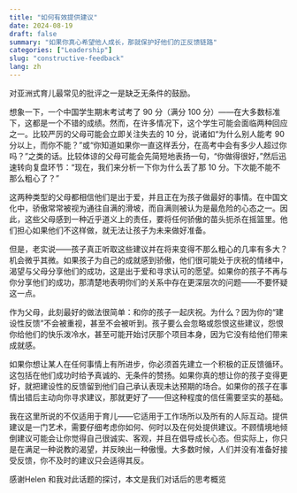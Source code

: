 ```yaml
---
title: "如何有效提供建议"
date: 2024-08-19
draft: false
summary: "如果你真心希望他人成长，那就保护好他们的正反馈链路"
categories: ["Leadership"]
slug: "constructive-feedback"
lang: zh
---
```


对亚洲式育儿最常见的批评之一是缺乏无条件的鼓励。

想象一下，一个中国学生期末考试考了 90 分（满分 100 分）——在大多数标准下，这都是一个不错的成绩。然而，在许多情况下，这个学生可能会面临两种回应之一。比较严厉的父母可能会立即关注失去的 10 分，说诸如“为什么别人能考 90 分以上，而你不能？”或“你知道如果你一直这样丢分，在高考中会有多少人超过你吗？”之类的话。比较体谅的父母可能会先简短地表扬一句，“你做得很好，”然后迅速转向复盘环节：“现在，我们来分析一下你为什么丢了那 10 分。下次能不能不那么粗心了？”

这两种类型的父母都相信他们是出于爱，并且正在为孩子做最好的事情。在中国文化中，骄傲常常被视为通往自满的滑坡，而自满则被认为是最危险的心态之一。因此，这些父母感到一种近乎道义上的责任，要将任何骄傲的苗头扼杀在摇篮里。他们担心如果他们不这样做，就无法让孩子为未来做好准备。

但是，老实说——孩子真正听取这些建议并在将来变得不那么粗心的几率有多大？机会微乎其微。如果孩子为自己的成就感到骄傲，他们很可能处于庆祝的情绪中，渴望与父母分享他们的成功，这是出于爱和寻求认可的愿望。如果你的孩子不再与你分享他们的成功，那清楚地表明你们的关系中存在更深层次的问题——不要怀疑这一点。

作为父母，此刻最好的做法很简单：和你的孩子一起庆祝。为什么？因为你的“建设性反馈”不会被重视，甚至不会被听到。孩子要么会忽略或怨恨这些建议，怨恨你给他们的快乐泼冷水，甚至可能开始讨厌那个项目本身，因为它没有给他们带来成就感。

如果你想让某人在任何事情上有所进步，你必须首先建立一个积极的正反馈循环。这包括在他们成功时给予真诚的、无条件的赞扬。如果你真的想让你的孩子变得更好，就把建设性的反馈留到他们自己承认表现未达预期的场合。如果你的孩子在事情出错后主动向你寻求建议，那就更好了——但这种程度的信任需要坚实的基础。

我在这里所说的不仅适用于育儿——它适用于工作场所以及所有的人际互动。提供建议是一门艺术，需要仔细考虑你如何、何时以及在何处提供建议。不顾情境地倾倒建议可能会让你觉得自己很诚实、客观，并且在倡导成长心态。但实际上，你只是在满足一种说教的渴望，并反映出一种傲慢。大多数时候，人们并没有准备好接受反馈，你不及时的建议只会适得其反。

感谢Helen 和我对此话题的探讨，本文是我们对话后的思考概览